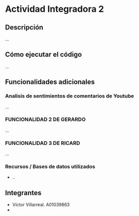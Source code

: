 # Actividad Integradora 2

## Descripción
...

## Cómo ejecutar el código
...

## Funcionalidades adicionales


### Analisis de sentimientos de comentarios de Youtube
...

### FUNCIONALIDAD 2 DE GERARDO
...

### FUNCIONALIDAD 3 DE RICARD
...

### Recursos / Bases de datos utilizados
  - ..

## Integrantes
  - Víctor Villarreal. A01039863
  - 
